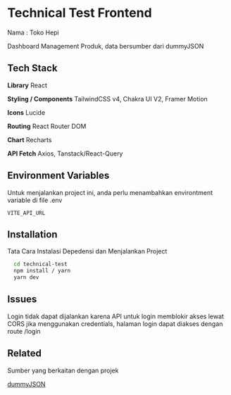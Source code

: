 # Technical Test Frontend

Nama : Toko Hepi

Dashboard Management Produk, data bersumber dari dummyJSON


## Tech Stack

**Library** React

**Styling / Components** TailwindCSS v4, Chakra UI V2, Framer Motion

**Icons** Lucide

**Routing** React Router DOM

**Chart** Recharts

**API Fetch** Axios, Tanstack/React-Query


## Environment Variables



Untuk menjalankan project ini, anda perlu menambahkan environtment variable di file .env

`VITE_API_URL`



## Installation

Tata Cara Instalasi Depedensi dan Menjalankan Project

```bash
  cd technical-test
  npm install / yarn
  yarn dev
```

## Issues

Login tidak dapat dijalankan karena API untuk login memblokir akses lewat CORS jika menggunakan credentials, halaman login dapat diakses dengan route /login


## Related

Sumber yang berkaitan dengan projek

[dummyJSON](https://dummyjson.com/)
